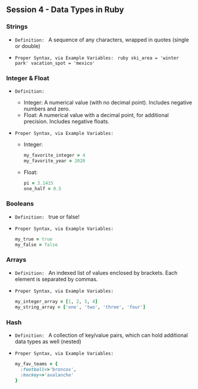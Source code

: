 ## Session 4 - Data Types in Ruby

### Strings
- `Definition: ` A sequence of any characters, wrapped in quotes (single or double)

- `Proper Syntax, via Example Variables: `
      ```ruby
      ski_area = 'winter park'
      vacation_spot = 'mexico'
      ```

### Integer & Float
- `Definition: `
    - Integer:  A numerical value (with no decimal point). Includes negative numbers and zero.
    - Float:  A numerical value with a decimal point, for additional precision. Includes negative floats.

- `Proper Syntax, via Example Variables: `
    - Integer:
        ```ruby
        my_favorite_integer = 4
        my_favorite_year = 2020
        ```
    - Float:
        ```ruby
        pi = 3.1415
        one_half = 0.5
        ```

### Booleans
- `Definition: ` true or false!

- `Proper Syntax, via Example Variables: `
    ```ruby
    my_true = true
    my_false = false
    ```

### Arrays
- `Definition: ` An indexed list of values enclosed by brackets. Each element is separated by commas.

- `Proper Syntax, via Example Variables: `
    ```ruby
    my_integer_array = [1, 2, 3, 4]
    my_string_array = ['one', 'two', 'three', 'four']
    ```

### Hash
- `Definition: ` A collection of key/value pairs, which can hold additional data types as well (nested)

- `Proper Syntax, via Example Variables: `
    ```ruby
    my_fav_teams = {
      :football=>'broncos',
      :hockey=>'avalanche'
    }
    ```
